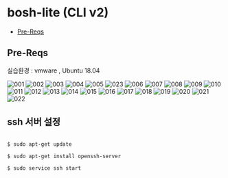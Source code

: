 # bosh-lite (CLI v2)

- [Pre-Reqs](#pre-reqs)   


## Pre-Reqs

실습환경 : vmware , Ubuntu 18.04

![001]
![002]
![003]
![004]
![005]
![023]
![006]
![007]
![008]
![009]
![010]
![011]
![012]
![013]
![014]
![015]
![016]
![017]
![018]
![019]
![020]
![021]
![022]

## ssh 서버 설정

```

$ sudo apt-get update

$ sudo apt-get install openssh-server

$ sudo service ssh start

```


[001]:./images/001.png
[002]:./images/002.png
[003]:./images/003.png
[004]:./images/004.png
[005]:./images/005.png
[006]:./images/006.png
[007]:./images/007.png
[008]:./images/008.png
[009]:./images/009.png
[010]:./images/010.png
[011]:./images/011.png
[012]:./images/012.png
[013]:./images/013.png
[014]:./images/014.png
[015]:./images/015.png
[016]:./images/016.png
[017]:./images/017.png
[018]:./images/018.png
[019]:./images/019.png
[020]:./images/020.png
[021]:./images/021.png
[022]:./images/022.png
[023]:./images/023.png